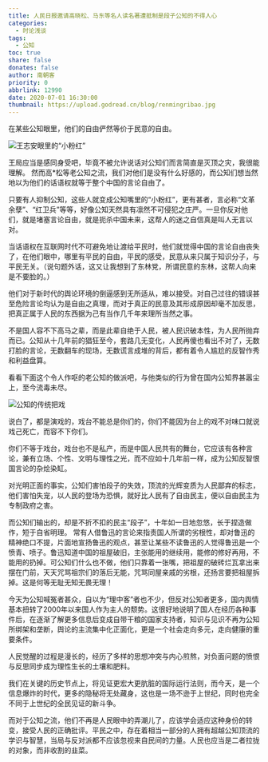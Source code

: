 ```yaml
---
title: 人民日报邀请高晓松、马东等名人读名著遭抵制是段子公知的不得人心
categories:
  - 时论浅谈
tags:
  - 公知
toc: true
share: false
donates: false
author: 南朝客
priority: 0
abbrlink: 12990
date: 2020-07-01 16:30:00
thumbnail: https://upload.godread.cn/blog/renmingribao.jpg
---
```


<div class="description-text"><span class="text">在某些公知眼里，他们的自由俨然等价于民意的自由。</span></div>

<!-- more -->

![王志安眼里的“小粉红”](https://upload.godread.cn/blog/renmingribao_01.jpg)

王局应当是感同身受吧，毕竟不被允许说话对公知们而言简直是灭顶之灾，我很能理解。
然而高*松等老公知之流，我们对他们是没有什么好感的，而公知们想当然地以为他们的话语权就等于整个中国的言论自由了。

只要有人抑制公知，这些人就变成公知嘴里的“小粉红”，更有甚者，言必称“文革余孽”、“红卫兵”等等，好像公知天然具有凛然不可侵犯之庄严。一旦你反对他们，就是堵塞言论自由，就是扼杀中国未来，这帮人的迷之自信真是叫人无言以对。

当话语权在互联网时代不可避免地让渡给平民时，他们就觉得中国的言论自由丧失了，在他们眼中，哪里有平民的自由，平民的感受，民意从来只属于知识分子，与平民无关。（说句题外话，这又让我想到了东林党，所谓民意的东林，这帮人向来是不要脸的。）

他们对于新时代的舆论环境的倒逼感到无所适从，难以接受。对自己过往的错误甚至危险言论均认为是自由之真理，而对于真正的民意及其形成原因却毫不加反思，把真正属于人民的东西据为己有当作几千年来理所当然之事。

不是国人容不下高马之辈，而是此辈自绝于人民，被人民识破本性，为人民所抛弃而已。公知从十几年前的猖狂至今，套路几无变化，人民再傻也看出不对了，无数打脸的言论，无数翻车的现场，无数谎言成堆的背后，都有着令人尴尬的反智作秀和利益盘算。

看看下面这个令人作呕的老公知的做派吧，与他类似的行为曾在国内公知界甚嚣尘上，至今流毒未尽。

![公知的传统把戏](https://upload.godread.cn/blog/renmingribao_02.jpg)

说白了，都是演戏的，戏台不能总是你们的，你们不能因为台上的戏不对味口就说戏己死亡，而容不下你们。

你们不等于戏台，戏台也不是私产，而是中国人民共有的舞台，它应该有各种言论，兼有立场、个性、文明与理性之光，而不应如十几年前一样，成为公知反智恨国言论的杂烩染缸。

对光明正面的事实，公知们害怕段子的失效，顶流的光辉变质为人民鄙弃的标志，他们害怕失宠，以人民的登场为恐惧，就好比人民有了自由民主，便以自由民主为专制政府之害。

而公知们输出的，却是不折不扣的民主“段子”，十年如一日地忽悠，长于捏造做作，短于自省明理。
常有人借鲁迅的言论来指责国人所谓的劣根性，却对鲁迅的精神绝口不提，片面地宣扬鲁迅的观点，甚至让某些不读鲁迅的人觉得鲁迅是一个愤青、喷子。鲁迅知道中国的祖屋破旧，主张能用的继续用，能修的修好再用，不能用的扔掉。可公知们什么也不做，他们只靠着一张嘴，把祖屋的破砖烂瓦拿出来摆在门前，天天咒骂祖宗们的落后无能，咒骂同屋亲戚的劣根，还扬言要把祖屋拆掉。这是何等无耻无知无畏无理！

今天为公知喊冤者甚众，自以为“理中客”者也不少，但反对公知者更多，国内舆情基本扭转了2000年以来国人作为主人的颓势。这很好地说明了国人在经历各种事件后，在逐渐了解更多信息后变成自带干粮的国家支持者，知识与见识不再为公知所绑架和垄断，舆论的主流集中化正面化，更是一个社会走向多元，走向健康的重要条件。

人民觉醒的过程是漫长的，经历了多样的思想冲突与内心煎熬，对负面问题的愤恨与反思同步成为理性生长的土壤和肥料。

我们在关键的历史节点上，将见证更宏大更肮脏的国际运行法则，而今天，是一个信息爆炸的时代，更多的隐秘将无处藏身，这也是一场不逊于上世纪，同时也完全不同于上世纪的全民见证的新斗争。

而对于公知之流，他们不再是人民眼中的弄潮儿了，应该学会适应这种身份的转变，接受人民的正确批评。平民之中，存在着相当一部分的人拥有超越公知顶流的学识与智慧，当局与反对派都不应该忽视来自民间的力量。人民也应当是二者拉拢的对象，而非收割的韭菜。

